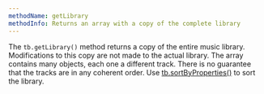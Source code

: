 ```yaml
---
methodName: getLibrary
methodInfo: Returns an array with a copy of the complete library
---
```


The `tb.getLibrary()` method returns a copy of the entire music library. Modifications to this copy are not made to the actual library. The array contains many objects, each one a different track. There is no guarantee that the tracks are in any coherent order. Use [tb.sortByProperties()](#sortByProperties) to sort the library.
